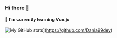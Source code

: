 ### Hi there 👋

#### 🌱 I’m currently learning Vue.js
![My GitHub stats](https://github-readme-stats.vercel.app/api?username=Dania99dev&theme=vue&show_icons=true)](https://github.com/Dania99dev)
